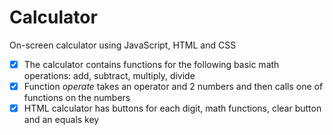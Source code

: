 # Calculator
On-screen calculator using JavaScript, HTML and CSS

- [x] The calculator contains functions for the following basic math operations: add, subtract, multiply, divide
- [x] Function _operate_ takes an operator and 2 numbers and then calls one of functions on the numbers
- [x] HTML calculator has buttons for each digit, math functions, clear button and an equals key